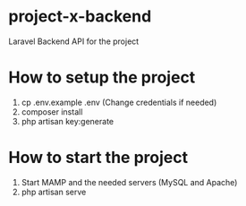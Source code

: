 # project-x-backend
Laravel Backend API for the project

# How to setup the project
1. cp .env.example .env (Change credentials if needed)
2. composer install
3. php artisan key:generate

# How to start the project
1. Start MAMP and the needed servers (MySQL and Apache)
2. php artisan serve


